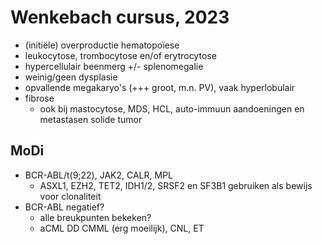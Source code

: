 # Wenkebach cursus, 2023
- (initiële) overproductie hematopoïese
- leukocytose, trombocytose en/of erytrocytose
- hypercellulair beenmerg +/- splenomegalie
- weinig/geen dysplasie
- opvallende megakaryo's (+++ groot, m.n. PV), vaak hyperlobulair
- fibrose
	- ook bij mastocytose, MDS, HCL, auto-immuun aandoeningen en metastasen solide tumor
## MoDi
- BCR-ABL/t(9;22), JAK2, CALR, MPL
	- ASXL1, EZH2, TET2, IDH1/2, SRSF2 en SF3B1 gebruiken als bewijs voor clonaliteit
- BCR-ABL negatief?
	- alle breukpunten bekeken?
	- aCML DD CMML (erg moeilijk), CNL, ET